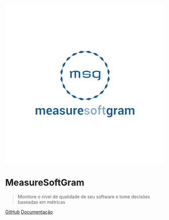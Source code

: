 <img src='./assets/images/logo.png' class="cover-image">

<h1>MeasureSoftGram</h1>

> Monitore o nível de qualidade de seu software e tome decisões baseadas em métricas

[GitHub](https://github.com/fga-eps-mds/2022-1-MeasureSoftGram-Doc)
[Documentação](#measuresoftgram-202201)
